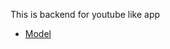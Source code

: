 This is backend for youtube like app

- [Model](https://app.eraser.io/workspace/YtPqZ1VogxGy1jzIDkzj)
